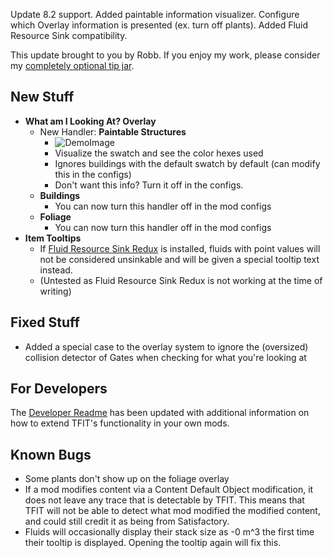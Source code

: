 Update 8.2 support. Added paintable information visualizer. Configure which Overlay information is presented (ex. turn off plants). Added Fluid Resource Sink compatibility.




This update brought to you by Robb.
If you enjoy my work, please consider my [completely optional tip jar](https://ko-fi.com/robb4).

## New Stuff

- **What am I Looking At? Overlay**
  - New Handler: **Paintable Structures**
    - ![DemoImage](https://i.imgur.com/zcr9Svm.png)
    - Visualize the swatch and see the color hexes used
    - Ignores buildings with the default swatch by default (can modify this in the configs)
    - Don't want this info? Turn it off in the configs.
  - **Buildings**
    - You can now turn this handler off in the mod configs
  - **Foliage**
    - You can now turn this handler off in the mod configs
- **Item Tooltips**
  - If [Fluid Resource Sink Redux](https://ficsit.app/mod/FluidResourceSinkRedux) is installed, fluids with point values will not be considered unsinkable and will be given a special tooltip text instead.
  - (Untested as Fluid Resource Sink Redux is not working at the time of writing)

## Fixed Stuff

- Added a special case to the overlay system to ignore the (oversized) collision detector of Gates when checking for what you're looking at

## For Developers

The [Developer Readme](https://github.com/blockout22/TFIT/blob/main/DEV_README.md) has been updated with additional information on how to extend TFIT's functionality in your own mods.

## Known Bugs

- Some plants don't show up on the foliage overlay
- If a mod modifies content via a Content Default Object modification, it does not leave any trace that is detectable by TFIT. This means that TFIT will not be able to detect what mod modified the modified content, and could still credit it as being from Satisfactory.
- Fluids will occasionally display their stack size as -0 m^3 the first time their tooltip is displayed. Opening the tooltip again will fix this.
